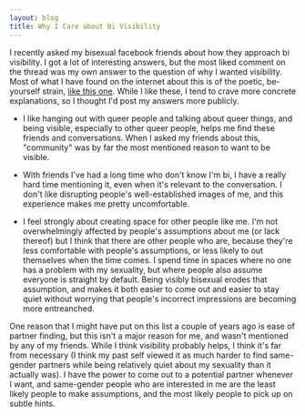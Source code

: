 ```yaml
---
layout: blog
title: Why I Care about Bi Visibility
---
```


I recently asked my bisexual facebook friends about how they approach bi visibility.  I got a lot of interesting answers, but the most liked comment on the thread was my own answer to the question of why I wanted visibility.  Most of what I have found on the internet about this is of the poetic, be-yourself strain, [like this one](http://www.huffingtonpost.com/heron-greenesmith/why-i-say-im-bisexual_1_b_4590176.html).  While I like these, I tend to crave more concrete explanations, so I thought I'd post my answers more publicly.

* I like hanging out with queer people and talking about queer things, and being visible, especially to other queer people, helps me find these friends and conversations.  When I asked my friends about this, "community" was by far the most mentioned reason to want to be visible.

* With friends I've had a long time who don't know I'm bi, I have a really hard time mentioning it, even when it's relevant to the conversation.  I don't like disrupting people's well-established images of me, and this experience makes me pretty uncomfortable.

* I feel strongly about creating space for other people like me. I'm not overwhelmingly affected by people's assumptions about me (or lack thereof) but I think that there are other people who are, because they're less comfortable with people's assumptions, or less likely to out themselves when the time comes. I spend time in spaces where no one has a problem with my sexuality, but where people also assume everyone is straight by default.  Being visibly bisexual erodes that assumption, and makes it both easier to come out and easier to stay quiet without worrying that people's incorrect impressions are becoming more entreanched.

One reason that I might have put on this list a couple of years ago is ease of partner finding, but this isn't a major reason for me, and wasn't mentioned by any of my friends.  While I think visibility probably helps, I think it's far from necessary (I think my past self viewed it as much harder to find same-gender partners while being relatively quiet about my sexuality than it actually was).  I have the power to come out to a potential partner whenever I want, and same-gender people who are interested in me are the least likely people to make assumptions, and the most likely people to pick up on subtle hints.

